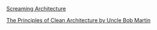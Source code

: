 [Screaming Architecture](https://blog.cleancoder.com/uncle-bob/2011/09/30/Screaming-Architecture.html)

[The Principles of Clean Architecture by Uncle Bob Martin](https://www.youtube.com/watch?v=o_TH-Y78tt4)